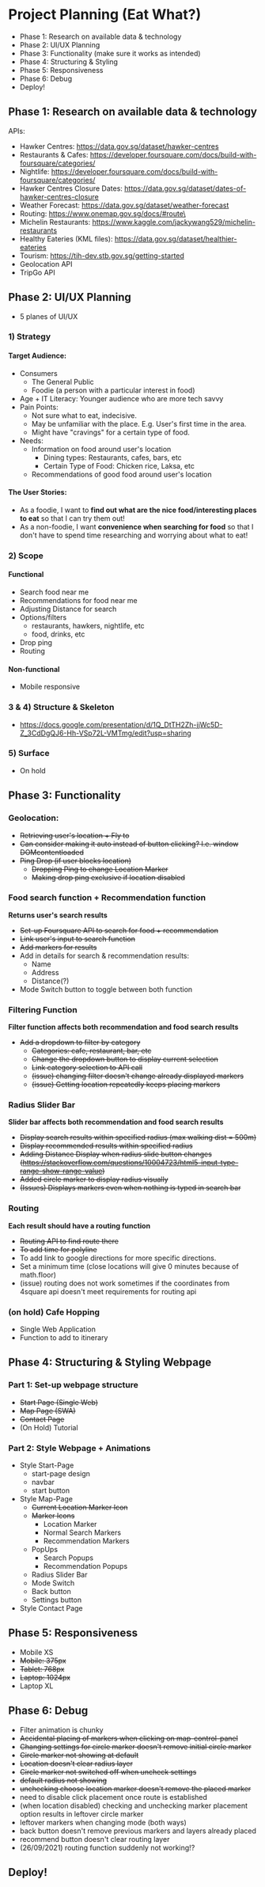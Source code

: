 # Project Planning (Eat What?)

- Phase 1: Research on available data & technology
- Phase 2: UI/UX Planning
- Phase 3: Functionality (make sure it works as intended)
- Phase 4: Structuring & Styling
- Phase 5: Responsiveness
- Phase 6: Debug
- Deploy!

## Phase 1: Research on available data & technology

APIs:
- Hawker Centres: https://data.gov.sg/dataset/hawker-centres
- Restaurants & Cafes: https://developer.foursquare.com/docs/build-with-foursquare/categories/
- Nightlife: https://developer.foursquare.com/docs/build-with-foursquare/categories/
- Hawker Centres Closure Dates: https://data.gov.sg/dataset/dates-of-hawker-centres-closure
- Weather Forecast: https://data.gov.sg/dataset/weather-forecast
- Routing: https://www.onemap.gov.sg/docs/#route\
- Michelin Restaurants: https://www.kaggle.com/jackywang529/michelin-restaurants
- Healthy Eateries (KML files): https://data.gov.sg/dataset/healthier-eateries
- Tourism: https://tih-dev.stb.gov.sg/getting-started
- Geolocation API
- TripGo API


## Phase 2: UI/UX Planning
- 5 planes of UI/UX

### 1) Strategy

#### Target Audience:

- Consumers
  - The General Public
  - Foodie (a person with a particular interest in food)
- Age + IT Literacy: Younger audience who are more tech savvy
- Pain Points:
  - Not sure what to eat, indecisive.
  - May be unfamiliar with the place. E.g. User's first time in the area.
  - Might have "cravings" for a certain type of food.
- Needs:
  - Information on food around user's location
    - Dining types: Restaurants, cafes, bars, etc
    - Certain Type of Food: Chicken rice, Laksa, etc
  - Recommendations of good food around user's location

#### The User Stories:

<!-- format: as a (what), I want (goal) so that (benefit) -->

- As a foodie, I want to **find out what are the nice food/interesting places to eat** so that I can try them out!
- As a non-foodie, I want **convenience when searching for food** so that I don't have to spend time researching and worrying about what to eat!

### 2) Scope

#### Functional

- Search food near me
- Recommendations for food near me
- Adjusting Distance for search
- Options/filters
  - restaurants, hawkers, nightlife, etc
  - food, drinks, etc
- Drop ping
- Routing

#### Non-functional
- Mobile responsive


### 3 & 4) Structure & Skeleton
- https://docs.google.com/presentation/d/1Q_DtTH2Zh-jjWc5D-Z_3CdDgQJ6-Hh-VSp72L-VMTmg/edit?usp=sharing


### 5) Surface
- On hold

## Phase 3: Functionality
### Geolocation:
- ~~Retrieving user's location + Fly to~~
- ~~Can consider making it auto instead of button clicking? I.e. window DOMcontentloaded~~
- ~~Ping Drop (if user blocks location)~~
  - ~~Dropping Ping to change Location Marker~~
  - ~~Making drop ping exclusive if location disabled~~
### Food search function + Recommendation function
**Returns user's search results**
- ~~Set-up Foursquare API to search for food + recommendation~~
- ~~Link user's input to search function~~
- ~~Add markers for results~~
- Add in details for search & recommendation results:
  - Name
  - Address
  - Distance(?)
- Mode Switch button to toggle between both function
### Filtering Function
**Filter function affects both recommendation and food search results**
- ~~Add a dropdown to filter by category~~
  - ~~Categories: cafe, restaurant, bar, etc~~
  - ~~Change the dropdown button to display current selection~~
  - ~~Link category selection to API call~~
  - ~~(issue) changing filter doesn't change already displayed markers~~
  - ~~(issue) Getting location repeatedly keeps placing markers~~
### Radius Slider Bar
**Slider bar affects both recommendation and food search results**
- ~~Display search results within specified radius (max walking dist = 500m)~~
- ~~Display recommended results within specified radius~~
- ~~Adding Distance Display when radius slide button changes (https://stackoverflow.com/questions/10004723/html5-input-type-range-show-range-value)~~
- ~~Added circle marker to display radius visually~~
- ~~(Issues) Displays markers even when nothing is typed in search bar~~
### Routing
**Each result should have a routing function**
- ~~Routing API to find route there~~
- ~~To add time for polyline~~
- To add link to google directions for more specific directions.
- Set a minimum time (close locations will give 0 minutes because of math.floor)
- (issue) routing does not work sometimes if the coordinates from 4square api doesn't meet requirements for routing api
### (on hold) Cafe Hopping
- Single Web Application
- Function to add to itinerary

## Phase 4: Structuring & Styling Webpage
### Part 1: Set-up webpage structure
- ~~Start Page (Single Web)~~
- ~~Map Page (SWA)~~
- ~~Contact Page~~
- (On Hold) Tutorial

### Part 2: Style Webpage + Animations
- Style Start-Page
  - start-page design
  - navbar
  - start button
- Style Map-Page
  - ~~Current Location Marker Icon~~
  - ~~Marker Icons~~
    - Location Marker
    - Normal Search Markers
    - Recommendation Markers
  - PopUps
    - Search Popups
    - Recommendation Popups
  - Radius Slider Bar
  - Mode Switch
  - Back button
  - Settings button
- Style Contact Page

## Phase 5: Responsiveness
- Mobile XS
- ~~Mobile: 375px~~
- ~~Tablet: 768px~~
- ~~Laptop: 1024px~~
- Laptop XL

## Phase 6: Debug
- Filter animation is chunky
- ~~Accidental placing of markers when clicking on map-control-panel~~
- ~~Changing settings for circle marker doesn't remove initial circle marker~~
- ~~Circle marker not showing at default~~
- ~~Location doesn't clear radius layer~~
- ~~Circle marker not switched off when uncheck settings~~
- ~~default radius not showing~~
- ~~unchecking choose location marker doesn't remove the placed marker~~
- need to disable click placement once route is established
- (when location disabled) checking and unchecking marker placement option results in leftover circle marker
- leftover markers when changing mode (both ways)
- back button doesn't remove previous markers and layers already placed
- recommend button doesn't clear routing layer
- (26/09/2021) routing function suddenly not working!?

## Deploy!


